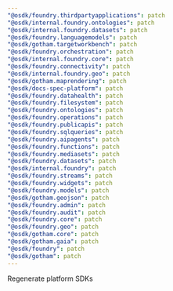 ```yaml
---
"@osdk/foundry.thirdpartyapplications": patch
"@osdk/internal.foundry.ontologies": patch
"@osdk/internal.foundry.datasets": patch
"@osdk/foundry.languagemodels": patch
"@osdk/gotham.targetworkbench": patch
"@osdk/foundry.orchestration": patch
"@osdk/internal.foundry.core": patch
"@osdk/foundry.connectivity": patch
"@osdk/internal.foundry.geo": patch
"@osdk/gotham.maprendering": patch
"@osdk/docs-spec-platform": patch
"@osdk/foundry.datahealth": patch
"@osdk/foundry.filesystem": patch
"@osdk/foundry.ontologies": patch
"@osdk/foundry.operations": patch
"@osdk/foundry.publicapis": patch
"@osdk/foundry.sqlqueries": patch
"@osdk/foundry.aipagents": patch
"@osdk/foundry.functions": patch
"@osdk/foundry.mediasets": patch
"@osdk/foundry.datasets": patch
"@osdk/internal.foundry": patch
"@osdk/foundry.streams": patch
"@osdk/foundry.widgets": patch
"@osdk/foundry.models": patch
"@osdk/gotham.geojson": patch
"@osdk/foundry.admin": patch
"@osdk/foundry.audit": patch
"@osdk/foundry.core": patch
"@osdk/foundry.geo": patch
"@osdk/gotham.core": patch
"@osdk/gotham.gaia": patch
"@osdk/foundry": patch
"@osdk/gotham": patch
---
```


Regenerate platform SDKs
